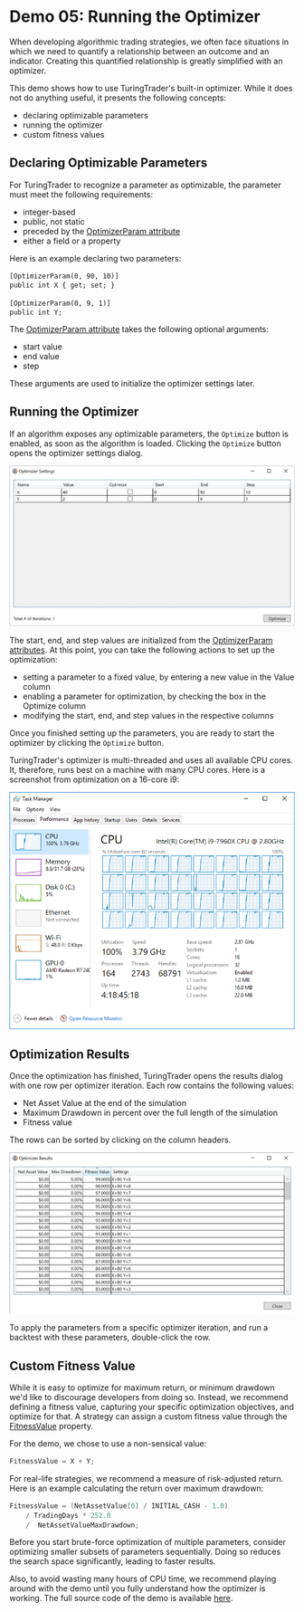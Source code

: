 # Demo 05: Running the Optimizer

When developing algorithmic trading strategies, we often face situations in which we need to quantify a relationship between an outcome and an indicator. Creating this quantified relationship is greatly simplified with an optimizer.

This demo shows how to use TuringTrader's built-in optimizer. While it does not do anything useful, it presents the following concepts:
* declaring optimizable parameters
* running the optimizer
* custom fitness values

## Declaring Optimizable Parameters

For TuringTrader to recognize a parameter as optimizable, the parameter must meet the following requirements:

* integer-based
* public, not static
* preceded by the [OptimizerParam attribute](xref:TuringTrader.Simulator.OptimizerParamAttribute)
* either a field or a property

Here is an example declaring two parameters:     

    [OptimizerParam(0, 90, 10)]
    public int X { get; set; }
    
    [OptimizerParam(0, 9, 1)]
    public int Y;

The [OptimizerParam attribute](xref:TuringTrader.Simulator.OptimizerParamAttribute) takes the following optional arguments:
* start value
* end value
* step

These arguments are used to initialize the optimizer settings later.

## Running the Optimizer

If an algorithm exposes any optimizable parameters, the `Optimize` button is enabled, as soon as the algorithm is loaded. Clicking the `Optimize` button opens the optimizer settings dialog.

![](../images/demo05/optimizerSettings.jpg)

The start, end, and step values are initialized from the [OptimizerParam attributes](xref:TuringTrader.Simulator.OptimizerParamAttribute). At this point, you can take the following actions to set up the optimization:

* setting a parameter to a fixed value, by entering a new value in the Value column
*  enabling a parameter for optimization, by checking the box in the Optimize column
* modifying the start, end, and step values in the respective columns

Once you finished setting up the parameters, you are ready to start the optimizer by clicking the `Optimize` button.

TuringTrader's optimizer is multi-threaded and uses all available CPU cores. It, therefore, runs best on a machine with many CPU cores. Here is a screenshot from optimization on a 16-core i9:

![](../images/demo05/16cores.png)

## Optimization Results

Once the optimization has finished, TuringTrader opens the results dialog with one row per optimizer iteration. Each row contains the following values:

* Net Asset Value at the end of the simulation
* Maximum Drawdown in percent over the full length of the simulation
* Fitness value

The rows can be sorted by clicking on the column headers.

![](../images/demo05/optimizerResults.jpg)

To apply the parameters from a specific optimizer iteration, and run a backtest with these parameters, double-click the row.

## Custom Fitness Value

While it is easy to optimize for maximum return, or minimum drawdown we'd like to discourage developers from doing so. Instead, we recommend defining a fitness value, capturing your specific optimization objectives, and optimize for that. A strategy can assign a custom fitness value through the [FitnessValue](xref:TuringTrader.Simulator.Algorithm#TuringTrader_Simulator_Algorithm_FitnessValue) property.

For the demo, we chose to use a non-sensical value:

```c#
FitnessValue = X + Y;
```

For real-life strategies, we recommend a measure of risk-adjusted return. Here is an example calculating the return over maximum drawdown:

```c#
FitnessValue = (NetAssetValue[0] / INITIAL_CASH - 1.0) 
    / TradingDays * 252.0 
    /  NetAssetValueMaxDrawdown;
```

Before you start brute-force optimization of multiple parameters, consider optimizing smaller subsets of parameters sequentially. Doing so reduces the search space significantly, leading to faster results.

Also, to avoid wasting many hours of CPU time, we recommend playing around with the demo until you fully understand how the optimizer is working. The full source code of the demo is available [here](https://bitbucket.org/fbertram/fub_tradingsimulator/src/develop/Algorithms/Demo%20Algorithms/Demo05_Optimizer.cs).